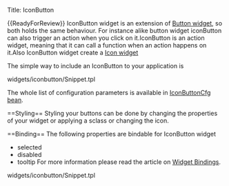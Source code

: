 Title: IconButton


{{ReadyForReview}}
IconButton widget is an extension of [Button widget](Button), so both holds the same behaviour. For instance alike button widget iconButton can also trigger an action when you click on it.IconButton is an action widget, meaning that it can call a function when an action happens on it.Also IconButton widget create a [Icon widget](Icon)

The simple way to include an IconButton to your application is

<srcinclude tag="wgtIconButton1" lang="AT" outdent="true">widgets/iconbutton/Snippet.tpl</srcinclude>

The whole list of configuration parameters is available in [IconButtonCfg bean](http://ariatemplates.com/aria/guide/apps/apidocs/#aria.widgets.CfgBeans:IconButtonCfg).

<sample sample="widgets/iconbutton" />

==Styling==
Styling your buttons can be done by changing the properties of your widget or applying a sclass or changing the icon. 

<sample sample="widgets/iconbutton/styling" />

==Binding==
The following properties are bindable for IconButton widget
* selected
* disabled
* tooltip
For more information please read the article on [Widget Bindings](Widget_Bindings).

<srcinclude tag="wgtIconButton2" lang="AT" outdent="true">widgets/iconbutton/Snippet.tpl</srcinclude>

<sample sample="widgets/iconbutton/binding" />